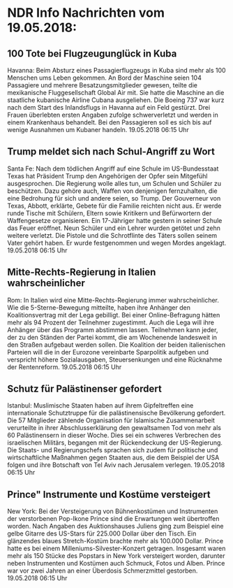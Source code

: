 # NDR Info Nachrichten vom 19.05.2018:


## 100 Tote bei Flugzeugunglück in Kuba
Havanna: Beim Absturz eines Passagierflugzeugs in Kuba sind mehr als 100 Menschen ums Leben gekommen. An Bord der Maschine seien 104 Passagiere und mehrere Besatzungsmitglieder gewesen, teilte die mexikanische Fluggesellschaft Global Air mit. Sie hatte die Maschine an die staatliche kubanische Airline Cubana ausgeliehen. Die Boeing 737 war kurz nach dem Start des Inlandsflugs in Havanna auf ein Feld gestürzt. Drei Frauen überlebten ersten Angaben zufolge schwerverletzt und werden in einem Krankenhaus behandelt. Bei den Passagieren soll es sich bis auf wenige Ausnahmen um Kubaner handeln. 19.05.2018 06:15 Uhr 

## Trump meldet sich nach Schul-Angriff zu Wort
Santa Fe: Nach dem tödlichen Angriff auf eine Schule im US-Bundesstaat Texas hat Präsident Trump den Angehörigen der Opfer sein Mitgefühl ausgesprochen. Die Regierung wolle alles tun, um Schulen und Schüler zu beschützen. Dazu gehöre auch, Waffen von denjenigen fernzuhalten, die eine Bedrohung für sich und andere seien, so Trump. Der Gouverneur von Texas, Abbott, erklärte, Gebete für die Familie reichten nicht aus. Er werde runde Tische mit Schülern, Eltern sowie Kritikern und Befürwortern der Waffengesetze organisieren. Ein 17-Jähriger hatte gestern in seiner Schule das Feuer eröffnet. Neun Schüler und ein Lehrer wurden getötet und zehn weitere verletzt. Die Pistole und die Schrotflinte des Täters sollen seinem Vater gehört haben. Er wurde festgenommen und wegen Mordes angeklagt. 19.05.2018 06:15 Uhr 

## Mitte-Rechts-Regierung in Italien wahrscheinlicher
Rom: In Italien wird eine Mitte-Rechts-Regierung immer wahrscheinlicher. Wie die 5-Sterne-Bewegung mitteilte, haben ihre Anhänger den Koalitionsvertrag mit der Lega gebilligt. Bei einer Online-Befragung hätten mehr als 94 Prozent der Teilnehmer zugestimmt. Auch die Lega will ihre Anhänger über das Programm abstimmen lassen. Teilnehmen kann jeder, der zu den Ständen der Partei kommt, die am Wochenende landesweit in den Straßen aufgebaut werden sollen. Die Koalition der beiden italienischen Parteien will die in der Eurozone vereinbarte Sparpolitik aufgeben und verspricht höhere Sozialausgaben, Steuersenkungen und eine Rücknahme der Rentenreform. 19.05.2018 06:15 Uhr 

## Schutz für Palästinenser gefordert
Istanbul: Muslimische Staaten haben auf ihrem Gipfeltreffen eine internationale Schutztruppe für die palästinensische Bevölkerung gefordert. Die 57 Mitglieder zählende Organisation für Islamische Zusammenarbeit verurteilte in ihrer Abschlusserklärung den gewaltsamen Tod von mehr als 60 Palästinensern in dieser Woche. Dies sei ein schweres Verbrechen des israelischen Militärs, begangen mit der Rückendeckung der US-Regierung. Die Staats- und Regierungschefs sprachen sich zudem für politische und wirtschaftliche Maßnahmen gegen Staaten aus, die dem Beispiel der USA folgen und ihre Botschaft von Tel Aviv nach Jerusalem verlegen. 19.05.2018 06:15 Uhr 

## Prince" Instrumente und Kostüme versteigert
New York: Bei der Versteigerung von Bühnenkostümen und Instrumenten der verstorbenen Pop-Ikone Prince sind die Erwartungen weit übertroffen worden. Nach Angaben des Auktionshauses Juliens ging zum Beispiel eine gelbe Gitarre des US-Stars für 225.000 Dollar über den Tisch. Ein glänzendes blaues Stretch-Kostüm brachte mehr als 100.000 Dollar. Prince hatte es bei einem Milleniums-Silvester-Konzert getragen. Insgesamt waren mehr als 150 Stücke des Popstars in New York versteigert worden, darunter neben Instrumenten und Kostümen auch Schmuck, Fotos und Alben. Prince war vor zwei Jahren an einer Überdosis Schmerzmittel gestorben. 19.05.2018 06:15 Uhr 
